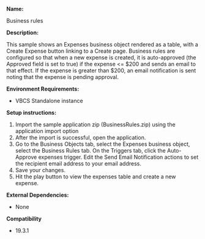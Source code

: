 **Name:**

Business rules

**Description:**

This sample shows an Expenses business object rendered as a table, with a Create Expense button linking to a Create page. Business rules are configured so that when a new expense is created, it is auto-approved (the Approved field is set to true) if the expense <= $200 and sends an email to that effect. If the expense is greater than $200, an email notification is sent noting that the expense is pending approval. 

**Environment Requirements:**

* VBCS Standalone instance

**Setup instructions:**

1. Import the sample application zip (BusinessRules.zip) using the application import option
2. After the import is successful, open the application.
3. Go to the Business Objects tab, select the Expenses business object, select the Business Rules tab. On the Triggers tab, click the Auto-Approve expenses trigger. Edit the Send Email Notification actions to set the recipient email address to your email address.
6. Save your changes.
7. Hit the play button to view the expenses table and create a new expense.

**External Dependencies:**

* None

**Compatibility**

* 19.3.1
